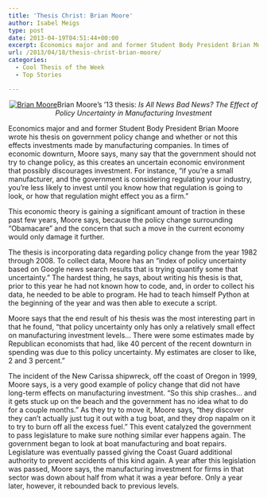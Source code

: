 ```yaml
---
title: 'Thesis Christ: Brian Moore'
author: Isabel Meigs
type: post
date: 2013-04-19T04:51:44+00:00
excerpt: Economics major and and former Student Body President Brian Moore wrote his thesis on government policy change and whether or not this effects investments made by manufacturing companies. In times of economic downturn, Moore says, many say that the government should not try to change policy, as this creates an uncertain economic environment that possibly discourages investment. For instance, “if you’re a small manufacturer, and the government is considering regulating your industry, you’re less likely to invest until you know how that regulation is going to look, or how that regulation might effect you as a firm.”
url: /2013/04/18/thesis-christ-brian-moore/
categories:
  - Cool Thesis of the Week
  - Top Stories

---
```

<p style="text-align: center;">
  <a href="https://i1.wp.com/www.reedquest.org/wp-content/uploads/2013/04/IMG_1982_web.jpg"><img class="aligncenter size-full wp-image-2270" alt="Brian Moore" src="https://i1.wp.com/www.reedquest.org/wp-content/uploads/2013/04/IMG_1982_web.jpg?resize=770%2C513" data-recalc-dims="1" /></a>Brian Moore&#8217;s &#8217;13 thesis: <em>Is</em><i> All News Bad News? The Effect of Policy Uncertainty in Manufacturing Investment</i>
</p>

Economics major and and former Student Body President Brian Moore wrote his thesis on government policy change and whether or not this effects investments made by manufacturing companies. In times of economic downturn, Moore says, many say that the government should not try to change policy, as this creates an uncertain economic environment that possibly discourages investment. For instance, “if you’re a small manufacturer, and the government is considering regulating your industry, you’re less likely to invest until you know how that regulation is going to look, or how that regulation might effect you as a firm.”

This economic theory is gaining a significant amount of traction in these past few years, Moore says, because the policy change surrounding “Obamacare” and the concern that such a move in the current economy would only damage it further.

The thesis is incorporating data regarding policy change from the year 1982 through 2008. To collect data, Moore has an “index of policy uncertainty based on Google news search results that is trying quantify some that uncertainty.” The hardest thing, he says, about writing his thesis is that, prior to this year he had not known how to code, and, in order to collect his data, he needed to be able to program. He had to teach himself Python at the beginning of the year and was then able to execute a script.

Moore says that the end result of his thesis was the most interesting part in that he found, “that policy uncertainty only has only a relatively small effect on manufacturing investment levels… There were some estimates made by Republican economists that had, like 40 percent of the recent downturn in spending was due to this policy uncertainty. My estimates are closer to like, 2 and 3 percent.”

The incident of the New Carissa shipwreck, off the coast of Oregon in 1999, Moore says, is a very good example of policy change that did not have long-term effects on manufacturing investment. “So this ship crashes… and it gets stuck up on the beach and the government has no idea what to do for a couple months.” As they try to move it, Moore says, “they discover they can’t actually just tug it out with a tug boat, and they drop napalm on it to try to burn off all the excess fuel.” This event catalyzed the government to pass legislature to make sure nothing similar ever happens again. The government began to look at boat manufacturing and boat repairs. Legislature was eventually passed giving the Coast Guard additional authority to prevent accidents of this kind again. A year after this legislation was passed, Moore says, the manufacturing investment for firms in that sector was down about half from what it was a year before. Only a year later, however, it rebounded back to previous levels.